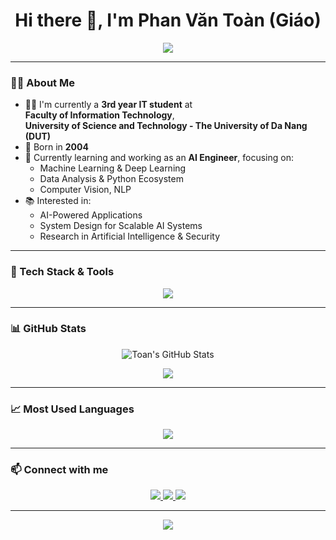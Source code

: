 <h1 align="center">Hi there 👋, I'm Phan Văn Toàn (Giáo)</h1>

<p align="center">
  <img src="https://readme-typing-svg.herokuapp.com?font=Fira+Code&size=24&duration=3000&pause=1000&color=00C2CB&center=true&vCenter=true&width=435&lines=Welcome+to+my+GitHub!;Aspiring+AI+Engineer;From+DUT+-+University+of+Danang" />
</p>

---

### 👨‍💻 About Me

- 🧑‍🎓 I'm currently a **3rd year IT student** at  
  **Faculty of Information Technology**,  
  **University of Science and Technology - The University of Da Nang (DUT)**  
- 🎂 Born in **2004**
- 🌱 Currently learning and working as an **AI Engineer**, focusing on:
  - Machine Learning & Deep Learning
  - Data Analysis & Python Ecosystem
  - Computer Vision, NLP
- 📚 Interested in:
  - AI-Powered Applications
  - System Design for Scalable AI Systems
  - Research in Artificial Intelligence & Security

---

### 🔧 Tech Stack & Tools

<p align="center">
  <img src="https://skillicons.dev/icons?i=python,tensorflow,pytorch,jupyter,scikit-learn,opencv,reactnative,ts,nodejs,git,linux,vscode" />
</p>

---

### 📊 GitHub Stats

<p align="center">
  <img src="https://github-readme-stats.vercel.app/api?username=givoxxs&show_icons=true&theme=radical" alt="Toan's GitHub Stats" />
</p>

<p align="center">
  <img src="https://github-readme-streak-stats.herokuapp.com?user=givoxxs&theme=radical&date_format=M%20j%5B%2C%20Y%5D" />
</p>

---

### 📈 Most Used Languages

<p align="center">
  <img src="https://github-readme-stats.vercel.app/api/top-langs/?username=givoxxs&layout=compact&langs_count=8&theme=radical" />
</p>

---

### 📫 Connect with me

<p align="center">
  <a href="https://www.linkedin.com/in/givoxxs/" target="_blank">
    <img src="https://img.shields.io/badge/LinkedIn-0077B5.svg?&style=for-the-badge&logo=linkedin&logoColor=white" />
  </a>
  <a href="mailto:phanvantoan.contact@@gmail.com">
    <img src="https://img.shields.io/badge/Gmail-D14836?style=for-the-badge&logo=gmail&logoColor=white" />
  </a>
  <a href="https://github.com/givoxxs">
    <img src="https://img.shields.io/badge/GitHub-000000.svg?&style=for-the-badge&logo=github&logoColor=white" />
  </a>
</p>

---

<p align="center">
  <img src="https://capsule-render.vercel.app/api?type=waving&color=0:00C2CB,100:00C2CB&height=100&section=footer"/>
</p>
